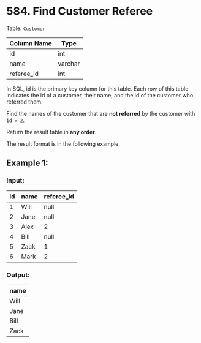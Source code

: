 # 584. Find Customer Referee

Table: `Customer`

| Column Name | Type    |
| ----------- | ------- |
| id          | int     |
| name        | varchar |
| referee_id  | int     |

In SQL, id is the primary key column for this table.
Each row of this table indicates the id of a customer, their name, and the id of the customer who referred them.

Find the names of the customer that are **not referred** by the customer with `id = 2`.

Return the result table in **any order**.

The result format is in the following example.

## Example 1:

### Input:

| id  | name | referee_id |
| --- | ---- | ---------- |
| 1   | Will | null       |
| 2   | Jane | null       |
| 3   | Alex | 2          |
| 4   | Bill | null       |
| 5   | Zack | 1          |
| 6   | Mark | 2          |

### Output:

| name |
| ---- |
| Will |
| Jane |
| Bill |
| Zack |
